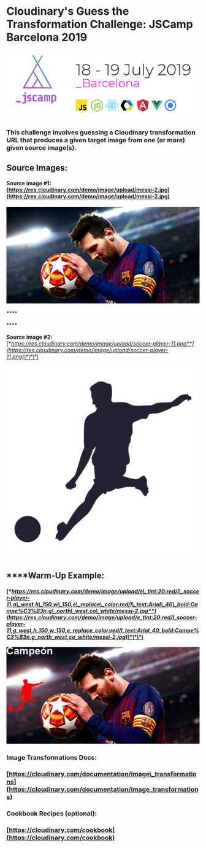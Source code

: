 # Cloudinary's Guess the Transformation Challenge: JSCamp Barcelona 2019

![](.gitbook/assets/jscampbarna19.png)

### This challenge involves guessing a Cloudinary transformation URL that produces a given target image from one \(or more\) given source image\(s\).

##                                               Source Images:

#### Source image \#1: [https://res.cloudinary.com/demo/image/upload/messi-2.jpg](https://res.cloudinary.com/demo/image/upload/messi-2.jpg)

![Messi](.gitbook/assets/messi-2.jpg)

\*\*\*\*

\*\*\*\*

**Source image \#2:** [**https://res.cloudinary.com/demo/image/upload/soccer-player-11.png**](https://res.cloudinary.com/demo/image/upload/soccer-player-11.png)\*\*\*\*

![Soccer Player \(silhouette\)](.gitbook/assets/soccer-player-11.png)

##                                           ****Warm-Up Example:

#### [**https://res.cloudinary.com/demo/image/upload/e\_tint:20:red/l\_soccer-player-11,g\_west,h\_150,w\_150,e\_replace\_color:red/l\_text:Arial\_40\_bold:Campe%C3%B3n,g\_north\_west,co\_white/messi-2.jpg**](https://res.cloudinary.com/demo/image/upload/e_tint:20:red/l_soccer-player-11,g_west,h_150,w_150,e_replace_color:red/l_text:Arial_40_bold:Campe%C3%B3n,g_north_west,co_white/messi-2.jpg)\*\*\*\*

![Target Image \(example\)](.gitbook/assets/messi-2-3.jpg)

### Image Transformations Docs:

### [https://cloudinary.com/documentation/image\_transformations](https://cloudinary.com/documentation/image_transformations)

### Cookbook Recipes \(optional\):

### [https://cloudinary.com/cookbook](https://cloudinary.com/cookbook)


